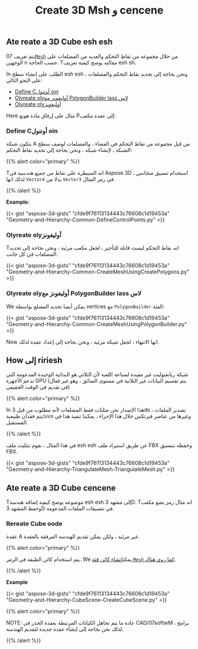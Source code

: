 ﻿---
title: Create 3D Msh و cencene
type: docs
weight: 10
url: /ar/python-net/create-3d-mesh-and-scene/
description: يتم تعريف A esh sh من خلال مجموعة من نقاط التحكم والعديد من المضلعات على الوجهين n حسب الحاجة. Tمقالته يوضح كيفية تعريف esh sh.
---
## **Ate reate a 3D Cube esh esh**
يتم تعريف 07[`Mesh`](https://reference.aspose.com/3d/net/aspose.threed.entities/mesh) من خلال مجموعة من نقاط التحكم والعديد من المضلعات على الوجهين n حسب الحاجة. Tمقالته يوضح كيفية تعريف esh sh.

In الطلب على إنشاء سطح esh esh ، ونحن بحاجة إلى تحديد نقاط التحكم والمضلعات على النحو التالي:

- [Define Cأونتول oin](/3d/ar/python-net/create-3d-mesh-and-scene/)
- [Olyreate olyأوليغونز مع PolygonBuilder lass لاس](/3d/ar/python-net/create-3d-mesh-and-scene/)
- [Olyreate olyأوليغونز](/3d/ar/python-net/create-3d-mesh-and-scene/)

Here مثال على إرفاق مادة هونغ Pإلى عقدة مكعب:
### **Define Cأونتول oin**
يتكون شبكة A من قبل مجموعة من نقاط التحكم في الفضاء ، والمضلعات لوصف سطح الشبكة ، لإنشاء شبكة ، ونحن بحاجة إلى تحديد نقاط التحكم:

{{% alert color="primary" %}}

Tانه السيطرة على نقاط من جميع هندسية في Aspose.3D استخدام تنسيق متجانس ، لذلك انها `Vector4` بدلا من `Vector3` في رمز المثال.

{{% /alert %}}

**Example:**

{{< gist "aspose-3d-gists" "cfde9f76113134443c76608c1d19453a" "Geometry-and-Hierarchy-Common-DefineControlPoints.py" >}}


### **Olyreate olyأوليغونز**
Tانه نقاط التحكم ليست قابلة للتأجير ، لجعل مكعب مرئية ، ونحن بحاجة إلى تحديد المضلعات في كل جانب:

{{< gist "aspose-3d-gists" "cfde9f76113134443c76608c1d19453a" "Geometry-and-Hierarchy-Common-CreateMeshUsingCreatePolygons.py" >}}


### **Olyreate olyأوليغونز مع PolygonBuilder lass لاس**
We يمكن أيضا تحديد المضلع بواسطة vertices مع `PolygonBuilder` الفئة:

{{< gist "aspose-3d-gists" "cfde9f76113134443c76608c1d19453a" "Geometry-and-Hierarchy-Common-CreateMeshUsingPolygonBuilder.py" >}}

Now انها الانتهاء ، لجعل شبكة مرئية ، ونحن بحاجة إلى إعداد عقدة لذلك.
## **How إلى ririesh**
شبكة ريانغتوليت غير مفيدة لصناعة اللعبة لأن الثلاثي هو البدائية الوحيدة المدعومة التي تدعم الأجهزة GPU (يتم تقسيم البيانات غير الثلاثية في مستوى السائق ، وهو غير فعال في تقديم في الوقت الحقيقي)

{{% alert color="primary" %}}

In هذا الإصدار نحن مثلثات فقط المضلعات لأنه مطلوب من قبل 3ds تصدير الملفات ، يتم فقدان طبيعية/uvs وغيرها من عناصر فيرتكس خلال هذا الإجراء ، يمكننا تنفيذ هذا في المستقبل.

{{% /alert %}}

في هذا المثال ، نقوم بتثليث ملف esh esh عن طريق استيراد ملف FBX وحفظه بتنسيق FBX.

{{< gist "aspose-3d-gists" "cfde9f76113134443c76608c1d19453a" "Geometry-and-Hierarchy-TriangulateMesh-TriangulateMesh.py" >}}
## **Ate reate a 3D Cube cencene**
Tموضوعه يوضح كيفية إضافة هندسة esh esh إلى مشهد 3D. Tانه مثال رمز يضع مكعب وحفظ المشهد 3D في تنسيقات الملفات المدعومة.
### **Rereate Cube oode**
عقدة A غير مرئية ، ولكن يمكن تقديم الهندسة المرفقة بالعقدة.

{{% alert color="primary" %}}

يتم استخدام كائن الطبقة في الرمز. We يمكن[إنشاء كائن فئة `Mesh` كما روى هناك](https://docs.aspose.com/3d/python-net/create-3d-mesh-and-scene/#create-a-3d-cube-mesh).

{{% /alert %}}

**Example**

{{< gist "aspose-3d-gists" "cfde9f76113134443c76608c1d19453a" "Geometry-and-Hierarchy-CubeScene-CreateCubeScene.py" >}}

{{% alert color="primary" %}}

NOTE: عادة ما يتم تجاهل الكيانات المرتبطة بعقدة الجذر في CAD/07softwM برامج ، لذلك نحن بحاجة إلى إنشاء عقدة جديدة لتقديم الهندسة.

{{% /alert %}}
